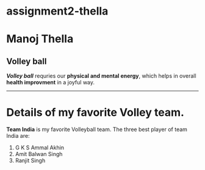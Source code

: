 # assignment2-thella

# Manoj Thella
## Volley ball
 ***Volley ball*** requries our **physical and mental energy**, which helps in overall **health improvment** in a joyful way.

 ---
 
 # Details of my favorite Volley team.
 **Team India** is my favorite Volleyball team.
 The three best player of team India are:
 1. G K S Ammal Akhin
 2. Amit Balwan Singh
 3. Ranjit Singh